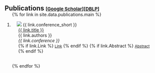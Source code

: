 <h1 id="publications"></h1>

<h2 style="margin: 60px 0px -15px;">Publications <temp style="font-size:15px;">[</temp><a href="https://scholar.google.com/citations?user=Uf9GqRsAAAAJ" target="_blank" style="font-size:15px;">Google Scholar</a><temp style="font-size:15px;">]</temp><temp style="font-size:15px;">[</temp><a href="https://dblp.uni-trier.de/pid/12/10033-1.html" target="_blank" style="font-size:15px;">DBLP</a><temp style="font-size:15px;">]</temp></h2>


<div class="publications">
<ol class="bibliography">

{% for link in site.data.publications.main %}

<li>
<div class="pub-row">
  <div class="col-sm-3 abbr" style="position: relative;padding-right: 15px;padding-left: 15px;">
    <img src="{{ link.image }}" class="teaser img-fluid z-depth-1" style="width=100;height=40%">
            <abbr class="badge">{{ link.conference_short }}</abbr>
  </div>
  <div class="col-sm-9" style="position: relative;padding-right: 15px;padding-left: 20px;">
      <div class="title"><a href="{{ link.Link }}">{{ link.title }}</a></div>
      <div class="author">{{ link.authors }}</div>
      <div class="periodical"><em>{{ link.conference }}</em>
      </div>
    <div class="links">
      {% if link.Link %} 
      <a href="{{ link.Link }}" class="btn btn-sm z-depth-0" role="button" target="_blank" style="font-size:12px;">Link</a>
      {% endif %}
    {% if link.Abstract %} 
    <a href="javascript:void(0);" class="btn btn-sm z-depth-0 abstract-btn" style="font-size:12px;" data-target="abstract-content-{{ forloop.index }}">Abstract</a>
    <div id="abstract-content-{{ forloop.index }}" class="abstract-content" style="display: none;">
      {{ link.Abstract }}
    </div>
    {% endif %}
    </div>
  </div>
</div>
</li>

<br>

{% endfor %}

<script>
$(document).ready(function () {
  var abstractButtons = document.querySelectorAll('.abstract-btn');

  abstractButtons.forEach(function (button) {
    button.addEventListener('click', function () {
      var targetId = this.getAttribute('data-target');
      var targetElement = document.getElementById(targetId);
      if (targetElement.style.display === 'none') {
        targetElement.style.display = 'block';
      } else {
        targetElement.style.display = 'none';
      }
    });
  });
});
</script>

</ol>
</div>
